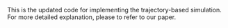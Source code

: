 This is the updated code for implementing the trajectory-based simulation. For more detailed explanation, please to refer to our paper.
